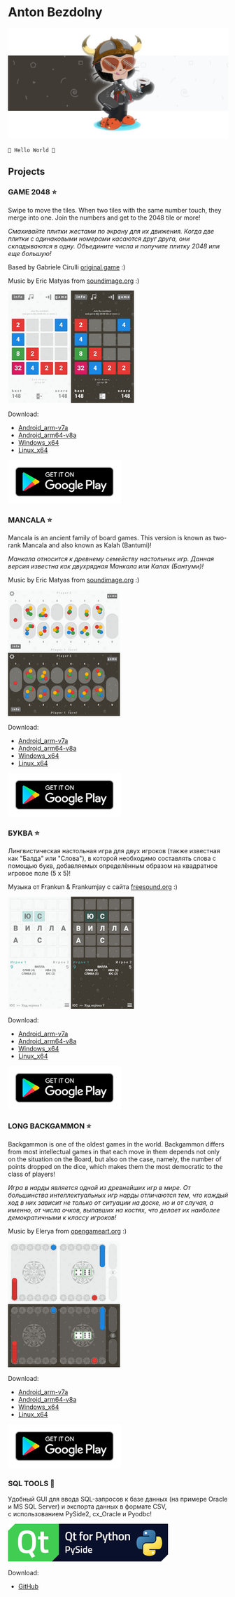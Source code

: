 # Anton Bezdolny

![banner](github_banner.png)

`🤘 Hello World 🤘`

## Projects

### GAME 2048 ⭐

Swipe to move the tiles. When two tiles with the same number touch, they merge into one. Join the numbers and get to the 2048 tile or more!

*Смахивайте плитки жестами по экрану для их движения. Когда две плитки с одинаковыми номерами касаются друг друга, они складываются в одну. Объедините числа и получите плитку 2048 или еще большую!*

Based by Gabriele Cirulli [original game](https://play2048.co) :)

Music by Eric Matyas from [soundimage.org](https://soundimage.org) :)

![Game2048](scr_2048.png)

Download:
* [Android_arm-v7a](https://github.com/codeisrock/codeisrock.github.io/releases/download/Game2048-v1.3/Game2048_arm7.apk)
* [Android_arm64-v8a](https://github.com/codeisrock/codeisrock.github.io/releases/download/Game2048-v1.3/Game2048_arm64-v8a.apk)
* [Windows_x64](https://github.com/codeisrock/codeisrock.github.io/releases/download/Game2048-v1.3/Game2048_win_x64.7z)
* [Linux_x64](https://github.com/codeisrock/codeisrock.github.io/releases/download/Game2048-v1.3/Game_2048-x86_64.AppImage)

[![GooglePlay](google-play-badge.png)](https://play.google.com/store/apps/details?id=anton.bezdolny.qml.game2048)

### MANCALA ⭐

Mancala is an ancient family of board games. This version is known as two-rank Mancala and also known as Kalah (Bantumi)!

*Манкала относится к древнему семейству настольных игр. Данная версия известна как двухрядная Манкала или Калах (Бантуми)!*

Music by Eric Matyas from [soundimage.org](https://soundimage.org) :)

![Mancala](scr_mancala.png)

Download:
* [Android_arm-v7a](https://github.com/codeisrock/codeisrock.github.io/releases/download/Mancala-v1.3/Mancala_arm7.apk)
* [Android_arm64-v8a](https://github.com/codeisrock/codeisrock.github.io/releases/download/Mancala-v1.3/Mancala_arm64-v8a.apk)
* [Windows_x64](https://github.com/codeisrock/codeisrock.github.io/releases/download/Mancala-v1.3/Mancala_win_x64.7z)
* [Linux_x64](https://github.com/codeisrock/codeisrock.github.io/releases/download/Mancala-v1.3/Mancala-x86_64.AppImage)

[![GooglePlay](google-play-badge.png)](https://play.google.com/store/apps/details?id=anton.bezdolny.qml.mancala)

### БУКВА ⭐

Лингвистическая настольная игра для двух игроков (также известная как "Балда" или "Слова"), в которой необходимо составлять слова с помощью букв, добавляемых определённым образом на квадратное игровое поле (5 x 5)!

Музыка от Frankun & Frankumjay с сайта [freesound.org](https://freesound.org) :)

![БУКВА](scr_bukva.png)

Download:
* [Android_arm-v7a](https://github.com/codeisrock/codeisrock.github.io/releases/download/Bukva-v1.3/Bukva_arm7.apk)
* [Android_arm64-v8a](https://github.com/codeisrock/codeisrock.github.io/releases/download/Bukva-v1.3/Bukva_arm64-v8a.apk)
* [Windows_x64](https://github.com/codeisrock/codeisrock.github.io/releases/download/Bukva-v1.3/Bukva_win_x64.7z)
* [Linux_x64](https://github.com/codeisrock/codeisrock.github.io/releases/download/Bukva-v1.3/Bukva-x86_64.AppImage)

[![GooglePlay](google-play-badge.png)](https://play.google.com/store/apps/details?id=anton.bezdolny.qml.bukva)

### LONG BACKGAMMON ⭐

Backgammon is one of the oldest games in the world. Backgammon differs from most intellectual games in that each move in them depends not only on the situation on the Board, but also on the case, namely, the number of points dropped on the dice, which makes them the most democratic to the class of players!

*Игра в нарды является одной из древнейших игр в мире. От большинства интеллектуальных игр нарды отличаются тем, что каждый ход в них зависит не только от ситуации на доске, но и от случая, а именно, от числа очков, выпавших на костях, что делает их наиболее демократичными к классу игроков!*

Music by Elerya from [opengameart.org](https://opengameart.org/) :)

![Backgammon](scr_backgammon.png)

Download:
* [Android_arm-v7a](https://github.com/codeisrock/codeisrock.github.io/releases/download/Backgammon-v1.3/Backgammon_arm7.apk)
* [Android_arm64-v8a](https://github.com/codeisrock/codeisrock.github.io/releases/download/Backgammon-v1.3/Backgammon_arm64-v8a.apk)
* [Windows_x64](https://github.com/codeisrock/codeisrock.github.io/releases/download/Backgammon-v1.3/Backgammon_win_x64.7z)
* [Linux_x64](https://github.com/codeisrock/codeisrock.github.io/releases/download/Backgammon-v1.3/Long_Backgammon-x86_64.AppImage)

[![GooglePlay](google-play-badge.png)](https://play.google.com/store/apps/details?id=anton.bezdolny.qml.backgammon)

### SQL TOOLS 🚀

Удобный GUI для ввода SQL-запросов к базе данных (на примере Oracle и MS SQL Server) и экспорта данных в формате CSV,  
с использованием PySide2, cx_Oracle и Pyodbc!

![SQL TOOLS](pyside-logo.png)

Download:
* [GitHub](https://github.com/codeisrock/sql_tools)
